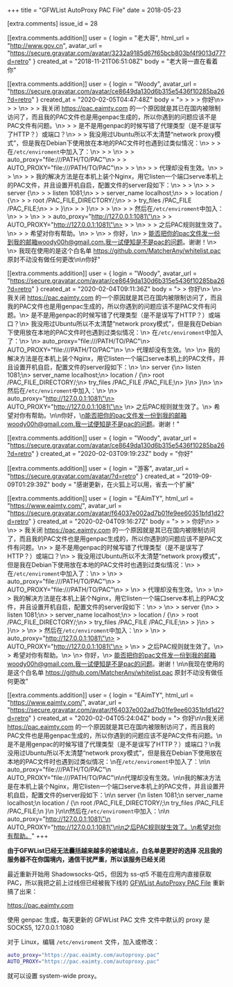 +++
title = "GFWList AutoProxy PAC File"
date = 2018-05-23

[extra.comments]
issue_id = 28

[[extra.comments.addition]]
user = { login = "老大哥", html_url = "http://www.gov.cn", avatar_url = "https://secure.gravatar.com/avatar/3232a9185d67f65bcb803bf4f9013d77?d=retro" }
created_at = "2018-11-21T06:51:08Z"
body = "老大哥一直在看着你"

[[extra.comments.addition]]
user = { login = "Woody", avatar_url = "https://secure.gravatar.com/avatar/ce8649da130d6b315e5436f10285ba26?d=retro" }
created_at = "2020-02-05T04:47:48Z"
body = "> > > > 你好\n> > > \n> > > 我关闭 https://pac.eaimty.com 的一个原因就是其已在国内被限制访问了，而且我的PAC文件也是用genpac生成的，所以你遇到的问题应该不是PAC文件有问题。\n> > > 是不是用genpac的时候写错了代理类型（是不是误写了HTTP？）或端口？\n> > > 我没用过Ubuntu所以不太清楚“network proxy模式”，但是我在Debian下使用放在本地的PAC文件时也遇到过类似情况：\n> > > 在`/etc/enviroment`中加入了：\n> > > \n> > >     auto_proxy=\"file:///PATH/TO/PAC\"\n> > >     AUTO_PROXY=\"file:///PATH/TO/PAC\"\n> > > \n> > > 代理却没有生效。\n> > > \n> > > 我的解决方法是在本机上装个Nginx，用它listen一个端口serve本机上的PAC文件，并且设置开机自启，配置文件的server段如下：\n> > > \n> > >     server {\n> > >         listen       1081;\n> > >         server_name  localhost;\n> > >         location / {\n> > >             root      /PAC_FILE_DIRECTORY/;\n> > >             try_files /PAC_FILE /PAC_FILE;\n> > >         }\n> > >     }\n> > > \n> > > 然后在`/etc/enviroment`中加入：\n> > > \n> > >     auto_proxy=\"http://127.0.0.1:1081\"\n> > >     AUTO_PROXY=\"http://127.0.0.1:1081\"\n> > > \n> > > 之后PAC规则就生效了。\n> > > 希望对你有帮助。\n> > \n> > 你好，\n> > 能否把你的pac文件发一份到我的邮箱woody00h@gmail.com.我一试便知是不是pac的问题。谢谢！\n> \n> 我现在使用的是这个白名单 https://github.com/MatcherAny/whitelist.pac 原封不动没有做任何更改\n\n你好"

[[extra.comments.addition]]
user = { login = "Woody", avatar_url = "https://secure.gravatar.com/avatar/ce8649da130d6b315e5436f10285ba26?d=retro" }
created_at = "2020-02-04T09:11:36Z"
body = "> > 你好\n> \n> 我关闭 https://pac.eaimty.com 的一个原因就是其已在国内被限制访问了，而且我的PAC文件也是用genpac生成的，所以你遇到的问题应该不是PAC文件有问题。\n> 是不是用genpac的时候写错了代理类型（是不是误写了HTTP？）或端口？\n> 我没用过Ubuntu所以不太清楚“network proxy模式”，但是我在Debian下使用放在本地的PAC文件时也遇到过类似情况：\n> 在`/etc/enviroment`中加入了：\n> \n>     auto_proxy=\"file:///PATH/TO/PAC\"\n>     AUTO_PROXY=\"file:///PATH/TO/PAC\"\n> \n> 代理却没有生效。\n> \n> 我的解决方法是在本机上装个Nginx，用它listen一个端口serve本机上的PAC文件，并且设置开机自启，配置文件的server段如下：\n> \n>     server {\n>         listen       1081;\n>         server_name  localhost;\n>         location / {\n>             root      /PAC_FILE_DIRECTORY/;\n>             try_files /PAC_FILE /PAC_FILE;\n>         }\n>     }\n> \n> 然后在`/etc/enviroment`中加入：\n> \n>     auto_proxy=\"http://127.0.0.1:1081\"\n>     AUTO_PROXY=\"http://127.0.0.1:1081\"\n> \n> 之后PAC规则就生效了。\n> 希望对你有帮助。\n\n你好，\n能否把你的pac文件发一份到我的邮箱woody00h@gmail.com.我一试便知是不是pac的问题。谢谢！"

[[extra.comments.addition]]
user = { login = "Woody", avatar_url = "https://secure.gravatar.com/avatar/ce8649da130d6b315e5436f10285ba26?d=retro" }
created_at = "2020-02-03T09:19:23Z"
body = "你好"

[[extra.comments.addition]]
user = { login = "游客", avatar_url = "https://secure.gravatar.com/avatar/?d=retro" }
created_at = "2019-09-09T01:29:39Z"
body = "感谢更新，在火狐上可以用，省去一个扩展"

[[extra.comments.addition]]
user = { login = "EAimTY", html_url = "https://www.eaimty.com/", avatar_url = "https://secure.gravatar.com/avatar/f64037e002ad7b01fe9ee60351bfd1d2?d=retro" }
created_at = "2020-02-04T09:16:27Z"
body = "> > > 你好\n> > \n> > 我关闭 https://pac.eaimty.com 的一个原因就是其已在国内被限制访问了，而且我的PAC文件也是用genpac生成的，所以你遇到的问题应该不是PAC文件有问题。\n> > 是不是用genpac的时候写错了代理类型（是不是误写了HTTP？）或端口？\n> > 我没用过Ubuntu所以不太清楚“network proxy模式”，但是我在Debian下使用放在本地的PAC文件时也遇到过类似情况：\n> > 在`/etc/enviroment`中加入了：\n> > \n> >     auto_proxy=\"file:///PATH/TO/PAC\"\n> >     AUTO_PROXY=\"file:///PATH/TO/PAC\"\n> > \n> > 代理却没有生效。\n> > \n> > 我的解决方法是在本机上装个Nginx，用它listen一个端口serve本机上的PAC文件，并且设置开机自启，配置文件的server段如下：\n> > \n> >     server {\n> >         listen       1081;\n> >         server_name  localhost;\n> >         location / {\n> >             root      /PAC_FILE_DIRECTORY/;\n> >             try_files /PAC_FILE /PAC_FILE;\n> >         }\n> >     }\n> > \n> > 然后在`/etc/enviroment`中加入：\n> > \n> >     auto_proxy=\"http://127.0.0.1:1081\"\n> >     AUTO_PROXY=\"http://127.0.0.1:1081\"\n> > \n> > 之后PAC规则就生效了。\n> > 希望对你有帮助。\n> \n> 你好，\n> 能否把你的pac文件发一份到我的邮箱woody00h@gmail.com.我一试便知是不是pac的问题。谢谢！\n\n我现在使用的是这个白名单 https://github.com/MatcherAny/whitelist.pac 原封不动没有做任何更改"

[[extra.comments.addition]]
user = { login = "EAimTY", html_url = "https://www.eaimty.com/", avatar_url = "https://secure.gravatar.com/avatar/f64037e002ad7b01fe9ee60351bfd1d2?d=retro" }
created_at = "2020-02-04T05:24:04Z"
body = "> 你好\n\n我关闭 https://pac.eaimty.com 的一个原因就是其已在国内被限制访问了，而且我的PAC文件也是用genpac生成的，所以你遇到的问题应该不是PAC文件有问题。\n是不是用genpac的时候写错了代理类型（是不是误写了HTTP？）或端口？\n我没用过Ubuntu所以不太清楚“network proxy模式”，但是我在Debian下使用放在本地的PAC文件时也遇到过类似情况：\n在`/etc/enviroment`中加入了：\n\n    auto_proxy=\"file:///PATH/TO/PAC\"\n    AUTO_PROXY=\"file:///PATH/TO/PAC\"\n\n代理却没有生效。\n\n我的解决方法是在本机上装个Nginx，用它listen一个端口serve本机上的PAC文件，并且设置开机自启，配置文件的server段如下：\n\n    server {\n        listen       1081;\n        server_name  localhost;\n        location / {\n            root      /PAC_FILE_DIRECTORY/;\n            try_files /PAC_FILE /PAC_FILE;\n        }\n    }\n\n然后在`/etc/enviroment`中加入：\n\n    auto_proxy=\"http://127.0.0.1:1081\"\n    AUTO_PROXY=\"http://127.0.0.1:1081\"\n\n之后PAC规则就生效了。\n希望对你有帮助。"
+++

**由于GFWList已经无法囊括越来越多的被墙站点，白名单是更好的选择**
**况且我的服务器不在你国境内，通信干扰严重，所以该服务已经关闭**

最近重新开始用 Shadowsocks-Qt5，但因为 ss-qt5 不能在应用内直接获取 PAC，所以我把之前上过线但已经被我下线的 [GFWList AutoProxy PAC File](https://pac.eaimty.com) 重新搞了出来：

<https://pac.eaimty.com>

使用 genpac 生成，每天更新的 GFWList PAC 文件
文件中默认的 proxy 是 SOCKS5, 127.0.0.1:1080

对于 Linux，编辑 `/etc/enviroment` 文件，加入或修改：

```sh
auto_proxy="https://pac.eaimty.com/autoproxy.pac"
AUTO_PROXY="https://pac.eaimty.com/autoproxy.pac"
```

就可以设置 system-wide proxy。
